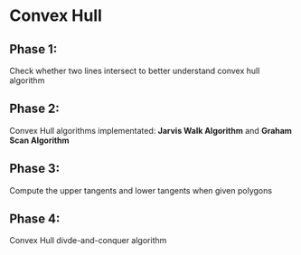 # Convex Hull
## Phase 1:   
Check whether two lines intersect to better understand convex hull algorithm  
## Phase 2:  
Convex Hull algorithms implementated: **Jarvis Walk Algorithm** and **Graham Scan Algorithm**  
## Phase 3:  
Compute the upper tangents and lower tangents when given polygons  
## Phase 4:  
Convex Hull divde-and-conquer algorithm
